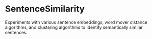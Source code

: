 # SentenceSimilarity
Experiments with various sentence embeddings, word mover distance algorithms, and clustering algorithms to identify semantically similar sentences.
